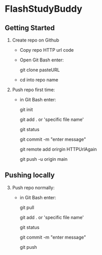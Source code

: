 # FlashStudyBuddy
## Getting Started
1) Create repo on Github
      - Copy repo HTTP url code
      - Open Git Bash enter:
      
        git clone pasteURL
      - cd into repo name
2) Push repo first time:
      - in Git Bash enter:
      
        git init
        
        git add . or 'specific file name'
        
        git status
        
        git commit -m "enter message"
        
        git remote add orirgin HTTPUrlAgain
        
        git push -u origin main
## Pushing locally
3) Push repo normally:
      - in Git Bash enter:
      
        git pull
        
        git add . or 'specific file name'
        
        git status
        
        git commit -m "enter message"
        
        git push 
